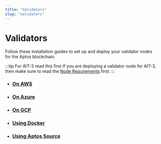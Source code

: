 ```yaml
---
title: "Validators"
slug: "validators"
---
```


# Validators

Follow these installation guides to set up and deploy your validator nodes for the Aptos blockchain.

:::tip For AIT-3 read this first
If you are deploying a validator node for AIT-3, then make sure to read the [Node Requirements](/nodes/ait/node-requirements) first.
:::

- ### [On AWS](using-aws.md)
- ### [On Azure](using-azure.md)
- ### [On GCP](using-gcp.md)
- ### [Using Docker](using-docker.md)
- ### [Using Aptos Source](using-source-code.md)